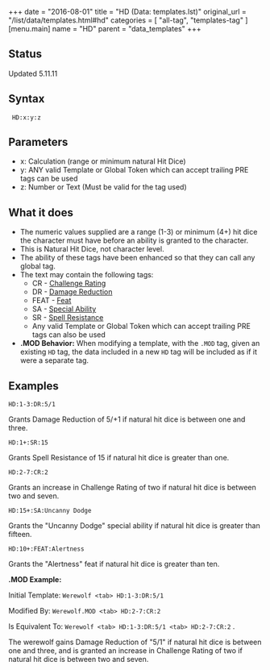 +++
date = "2016-08-01"
title = "HD (Data: templates.lst)"
original_url = "/list/data/templates.html#hd"
categories = [ "all-tag", "templates-tag" ]
[menu.main]
    name = "HD"
    parent = "data_templates"
+++

## Status

Updated 5.11.11

## Syntax

` HD:x:y:z`

## Parameters

-   x: Calculation (range or minimum natural Hit Dice)
-   y: ANY valid Template or Global Token which can
    accept trailing PRE tags can be used
-   z: Number or Text (Must be valid for the tag used)



What it does
------------

-   The numeric values supplied are a range (1-3) or minimum (4+) hit
    dice the character must have before an ability is granted to
    the character.
-   This is Natural Hit Dice, not character level.
-   The ability of these tags have been enhanced so that they can call
    any global tag.
-   The text may contain the following tags:
    -   CR - [Challenge Rating](/list/data/templates/cr.html)
    -   DR - [Damage Reduction](/list/global/other/dr.html)
    -   FEAT - [Feat](/list/data/templates.html#feat)
    -   SA - [Special Ability](/list/global/other/sab.html)
    -   SR - [Spell Resistance](/list/global/other/sr.html)
    -   Any valid Template or Global Token which can accept trailing PRE
        tags can also be used
-   **.MOD Behavior:** When modifying a template, with the `.MOD` tag,
    given an existing `HD` tag, the data included in a new `HD` tag will
    be included as if it were a separate tag.

Examples
--------

`HD:1-3:DR:5/1`

Grants Damage Reduction of 5/+1 if natural hit dice is between one and
three.

`HD:1+:SR:15`

Grants Spell Resistance of 15 if natural hit dice is greater than one.

`HD:2-7:CR:2`

Grants an increase in Challenge Rating of two if natural hit dice is
between two and seven.

`HD:15+:SA:Uncanny Dodge`

Grants the "Uncanny Dodge" special ability if natural hit dice is
greater than fifteen.

`HD:10+:FEAT:Alertness`

Grants the "Alertness" feat if natural hit dice is greater than ten.

**.MOD Example:**

Initial Template: `Werewolf <tab> HD:1-3:DR:5/1`

Modified By: `Werewolf.MOD <tab> HD:2-7:CR:2`

Is Equivalent To: `Werewolf <tab> HD:1-3:DR:5/1 <tab> HD:2-7:CR:2` .

The werewolf gains Damage Reduction of "5/1" if natural hit dice is
between one and three, and is granted an increase in Challenge Rating of
two if natural hit dice is between two and seven.

